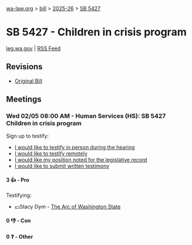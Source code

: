 [wa-law.org](/) > [bill](/bill/) > [2025-26](/bill/2025-26/) > [SB 5427](/bill/2025-26/sb/5427/)

# SB 5427 - Children in crisis program
[leg.wa.gov](https://app.leg.wa.gov/billsummary?BillNumber=5427&Year=2025&Initiative=false) | [RSS Feed](./rss.xml)

## Revisions
* [Original Bill](1/)

## Meetings
### Wed 02/05 08:00 AM - Human Services (HS): SB 5427 Children in crisis program
Sign up to testify:
* [I would like to testify in person during the hearing](https://app.leg.wa.gov/csi/Testifier/Add?chamber=House&mId=32695&aId=162801&caId=25271&tId=1)
* [I would like to testify remotely](https://app.leg.wa.gov/csi/Testifier/Add?chamber=House&mId=32695&aId=162801&caId=25271&tId=2)
* [I would like my position noted for the legislative record](https://app.leg.wa.gov/csi/Testifier/Add?chamber=House&mId=32695&aId=162801&caId=25271&tId=3)
* [I would like to submit written testimony](https://app.leg.wa.gov/csi/Testifier/Add?chamber=House&mId=32695&aId=162801&caId=25271&tId=4)

#### 3 👍 - Pro
Testifying:
* 💵Stacy Dym - [The Arc of Washington State](/org/the_arc_of_washington_state/)

#### 0 👎 - Con

#### 0 ❓ - Other
